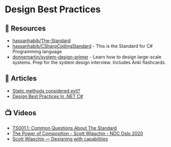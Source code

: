 # Design Best Practices

## 📘 Resources
- [hassanhabib/The-Standard](https://github.com/hassanhabib/The-Standard)
- [hassanhabib/CSharpCodingStandard](https://github.com/hassanhabib/CSharpCodingStandard) - This is the Standard for C# Programming language
- [donnemartin/system-design-primer](https://github.com/donnemartin/system-design-primer) - Learn how to design large-scale systems. Prep for the system design interview. Includes Anki flashcards.
## 📕 Articles
- [Static methods considered evil?](https://enterprisecraftsmanship.com/posts/static-methods-evil/)
- [Design Best Practices In .NET C#](https://levelup.gitconnected.com/design-best-practices-in-net-c-8e37b7c3500a)
## 📺 Videos
- [TS001.1: Common Questions About The Standard](https://www.youtube.com/watch?v=Au7G_y4BkbY)
- [The Power of Composition - Scott Wlaschin - NDC Oslo 2020](https://www.youtube.com/watch?v=rCKPgu4DvcE)
- [Scott Wlaschin — Designing with capabilities](https://www.youtube.com/watch?v=RqlnWv6NZos)

